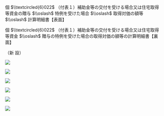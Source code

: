 個 $\\textcircled{6}022$ （付表１）補助金等の交付を受ける場合又は住宅取得等資金の贈与 $\\oslash$ 特例を受けた場合 $\\oslash$ 取得対価の額等 $\\oslash$ 計算明細書【表面】

個 $\\textcircled{6}022$ （付表１）補助金等の交付を受ける場合又は住宅取得等資金 $\\oslash$ 贈与の特例を受けた場合の取得対価の額等の計算明細書【裏面】

（新 設）

![](https://www.nta.go.jp/tmp/411fad18-cf4a-497c-aa07-6f9337435b12/images/b907270b04995587a774123b647bb2185ff3c9c46265e6e5d5efa39ad6f1a6d0.jpg)

![](https://www.nta.go.jp/tmp/411fad18-cf4a-497c-aa07-6f9337435b12/images/bb8c5f0d22a8a1deddb94f71a6f0b29e1692171cd25ab6295a906bdc014ad6d8.jpg)

![](https://www.nta.go.jp/tmp/411fad18-cf4a-497c-aa07-6f9337435b12/images/8137684c0e0310cbe503dfff7bc8c818f83cddef521226786be85b00804f5807.jpg)

![](https://www.nta.go.jp/tmp/411fad18-cf4a-497c-aa07-6f9337435b12/images/ad8c8cbbd6128d29a99ae2216ebfdf9618f1af67f2e2f69379ae5e0395f48b95.jpg)

![](https://www.nta.go.jp/tmp/411fad18-cf4a-497c-aa07-6f9337435b12/images/376bdee37c2072cbfe9a4c4e3544f7a1a60434950f0981abd2e657ad4701e903.jpg)

![](https://www.nta.go.jp/tmp/411fad18-cf4a-497c-aa07-6f9337435b12/images/b6d5116adc30d0c6941e9c0d775dc6c75898f8a9095122e9e170fefa451fc909.jpg)